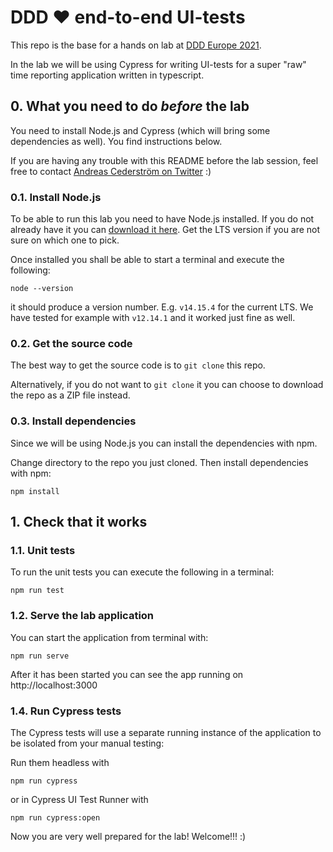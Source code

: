 # DDD ❤️ end-to-end UI-tests

This repo is the base for a hands on lab at [DDD Europe 2021](https://dddeurope.com/2021/).

In the lab we will be using Cypress for writing UI-tests for a super "raw" time reporting application written in typescript.

## 0. What you need to do _before_ the lab

You need to install Node.js and Cypress (which will bring some dependencies as well). You find instructions below.

If you are having any trouble with this README before the lab session, feel free to contact [Andreas Cederström on Twitter](https://twitter.com/a_cederstrom) :)

### 0.1. Install Node.js

To be able to run this lab you need to have Node.js installed. If you do not already have it you can [download it here](https://nodejs.org/en/download/). Get the LTS version if you are not sure on which one to pick.

Once installed you shall be able to start a terminal and execute the following:

```console
node --version
```

it should produce a version number. E.g. `v14.15.4` for the current LTS. We have tested for example with `v12.14.1` and it worked just fine as well.

### 0.2. Get the source code

The best way to get the source code is to `git clone` this repo.

Alternatively, if you do not want to `git clone` it you can choose to download the repo as a ZIP file instead.

### 0.3. Install dependencies

Since we will be using Node.js you can install the dependencies with npm.

Change directory to the repo you just cloned. Then install dependencies with npm:

```console
npm install
```

## 1. Check that it works

### 1.1. Unit tests

To run the unit tests you can execute the following in a terminal:

```console
npm run test
```

### 1.2. Serve the lab application

You can start the application from terminal with:

```console
npm run serve
```

After it has been started you can see the app running on http://localhost:3000

### 1.4. Run Cypress tests

The Cypress tests will use a separate running instance of the application to be isolated from your manual testing:

Run them headless with

```console
npm run cypress
```

or in Cypress UI Test Runner with

```console
npm run cypress:open
```

Now you are very well prepared for the lab! Welcome!!! :)
